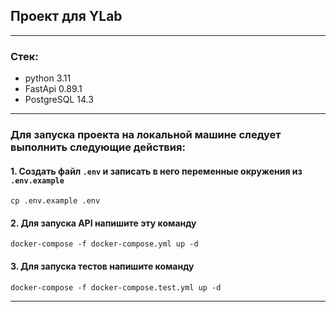 ## Проект для YLab

___
### Стек:
- python 3.11
- FastApi 0.89.1
- PostgreSQL 14.3
___
### Для запуска проекта на локальной машине следует выполнить следующие действия:

#### 1. Создать  файл `.env` и записать в него переменные окружения из `.env.example`
```
cp .env.example .env
```
#### 2. Для запуска API напишите эту команду
```
docker-compose -f docker-compose.yml up -d
```
#### 3. Для запуска тестов напишите команду
```
docker-compose -f docker-compose.test.yml up -d
```
___
